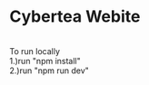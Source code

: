 
# Cybertea Webite
<br/>
To run locally 
<br/>
1.)run "npm install"
<br/>
2.)run "npm run dev"


 
 
